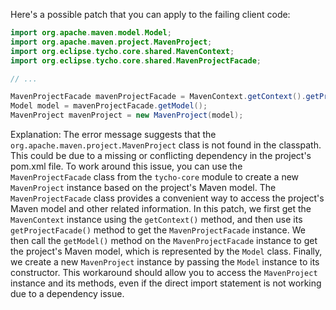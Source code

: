 Here's a possible patch that you can apply to the failing client code:
```java
import org.apache.maven.model.Model;
import org.apache.maven.project.MavenProject;
import org.eclipse.tycho.core.shared.MavenContext;
import org.eclipse.tycho.core.shared.MavenProjectFacade;

// ...

MavenProjectFacade mavenProjectFacade = MavenContext.getContext().getProjectFacade();
Model model = mavenProjectFacade.getModel();
MavenProject mavenProject = new MavenProject(model);
```
Explanation:
The error message suggests that the `org.apache.maven.project.MavenProject` class is not found in the classpath. This could be due to a missing or conflicting dependency in the project's pom.xml file.
To work around this issue, you can use the `MavenProjectFacade` class from the `tycho-core` module to create a new `MavenProject` instance based on the project's Maven model.
The `MavenProjectFacade` class provides a convenient way to access the project's Maven model and other related information.
In this patch, we first get the `MavenContext` instance using the `getContext()` method, and then use its `getProjectFacade()` method to get the `MavenProjectFacade` instance.
We then call the `getModel()` method on the `MavenProjectFacade` instance to get the project's Maven model, which is represented by the `Model` class.
Finally, we create a new `MavenProject` instance by passing the `Model` instance to its constructor.
This workaround should allow you to access the `MavenProject` instance and its methods, even if the direct import statement is not working due to a dependency issue.